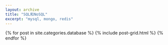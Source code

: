 ```yaml
---
layout: archive
title: "SQL和NoSQL"
excerpt: "mysql, mongo, redis"
---
```


<div class="tiles">
{% for post in site.categories.database %}
	{% include post-grid.html %}
{% endfor %}
</div><!-- /.tiles -->
